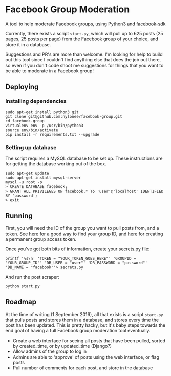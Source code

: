 # Facebook Group Moderation
A tool to help moderate Facebook groups, using Python3 and [facebook-sdk](https://github.com/mobolic/facebook-sdk)

Currently, there exists a script `start.py`, which will pull up to 625 posts (25 pages, 25 posts per page) from the Facebook group of your choice, and store it in a database.

Suggestions and PR's are more than welcome. I'm looking for help to build out this tool since I couldn't find anything else that does the job out there, so even if you don't code shoot me suggestions for things that you want to be able to moderate in a Facebook group!

## Deploying
### Installing dependencies
```
sudo apt-get install python3 git
git clone git@github.com:nylonee/facebook-group.git
cd facebook-group
virtualenv env -p /usr/bin/python3
source env/bin/activate
pip install -r requirements.txt --upgrade
```

### Setting up database
The script requires a MySQL database to be set up. These instructions are for getting the database working out of the box.
```
sudo apt-get update
sudo apt-get install mysql-server
mysql -u root -p
> CREATE DATABASE facebook;
> GRANT ALL PRIVILEGES ON facebook.* To 'user'@'localhost' IDENTIFIED BY 'password';
> exit
```


## Running
First, you will need the ID of the group you want to pull posts from, and a token.
 See [here](http://findmyfbid.com/) for a good way to find your group ID, and [here](http://stackoverflow.com/questions/17197970/facebook-permanent-page-access-token) for creating a permanent group access token.  

Once you've got both bits of information, create your secrets.py file:
```
printf '%s\n' 'TOKEN = "YOUR_TOKEN_GOES_HERE"' 'GROUPID = "YOUR_GROUP_ID"' 'DB_USER = "user"' 'DB_PASSWORD = "password"' 'DB_NAME = "facebook"'> secrets.py
```

And run the post scraper:
```
python start.py
```

## Roadmap

At the time of writing (1 September 2016), all that exists is a script `start.py` that pulls posts and stores them in a database, and stores every time the post has been updated. This is pretty hacky, but it's baby steps towards the end goal of having a full Facebook group moderation tool eventually.

 * Create a web interface for seeing all posts that have been pulled, sorted by created_time, or by updated_time (Django?)
 * Allow admins of the group to log in
 * Admins are able to 'approve' of posts using the web interface, or flag posts
 * Pull number of comments for each post, and store in the database
